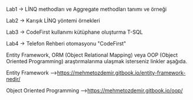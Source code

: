 Lab1 -> LİNQ methodları ve Aggregate methodları tanımı ve örneği 

Lab2 -> Karışık LİNQ yöntemi örnekleri 

Lab3 -> CodeFirst kullanımı kütüphane oluşturma T-SQL 

Lab4 -> Telefon Rehberi otomasyonu "CodeFirst"

Entity Framework, ORM (Object Relational Mapping) veya OOP (Object Oriented Programming) araştırmalarıma ulaşmak isterseniz linkler aşağıda.

Entity Framework -->https://mehmetozdemir.gitbook.io/entity-framework-nedir/

Object Oriented Programming -->https://mehmetozdemir.gitbook.io/oop/


